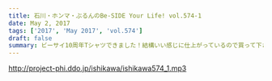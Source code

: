 ```yaml
---
title: 石川・ホンマ・ぶるんのBe-SIDE Your Life! vol.574-1
date: May 2, 2017
tags: ['2017', 'May 2017', 'vol.574']
draft: false
summary: ビーサイ10周年Tシャツできました！結構いい感じに仕上がっているので買って下さい。MIURA
---
```


http://project-phi.ddo.jp/ishikawa/ishikawa574_1.mp3